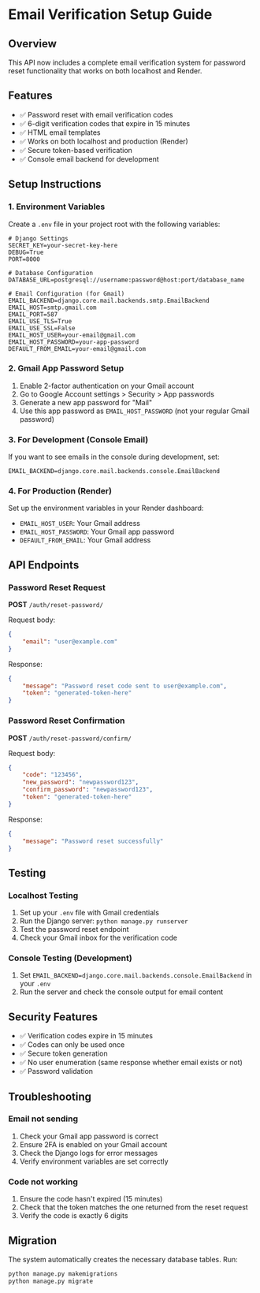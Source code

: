 # Email Verification Setup Guide

## Overview
This API now includes a complete email verification system for password reset functionality that works on both localhost and Render.

## Features
- ✅ Password reset with email verification codes
- ✅ 6-digit verification codes that expire in 15 minutes
- ✅ HTML email templates
- ✅ Works on both localhost and production (Render)
- ✅ Secure token-based verification
- ✅ Console email backend for development

## Setup Instructions

### 1. Environment Variables
Create a `.env` file in your project root with the following variables:

```env
# Django Settings
SECRET_KEY=your-secret-key-here
DEBUG=True
PORT=8000

# Database Configuration
DATABASE_URL=postgresql://username:password@host:port/database_name

# Email Configuration (for Gmail)
EMAIL_BACKEND=django.core.mail.backends.smtp.EmailBackend
EMAIL_HOST=smtp.gmail.com
EMAIL_PORT=587
EMAIL_USE_TLS=True
EMAIL_USE_SSL=False
EMAIL_HOST_USER=your-email@gmail.com
EMAIL_HOST_PASSWORD=your-app-password
DEFAULT_FROM_EMAIL=your-email@gmail.com
```

### 2. Gmail App Password Setup
1. Enable 2-factor authentication on your Gmail account
2. Go to Google Account settings > Security > App passwords
3. Generate a new app password for "Mail"
4. Use this app password as `EMAIL_HOST_PASSWORD` (not your regular Gmail password)

### 3. For Development (Console Email)
If you want to see emails in the console during development, set:
```env
EMAIL_BACKEND=django.core.mail.backends.console.EmailBackend
```

### 4. For Production (Render)
Set up the environment variables in your Render dashboard:
- `EMAIL_HOST_USER`: Your Gmail address
- `EMAIL_HOST_PASSWORD`: Your Gmail app password
- `DEFAULT_FROM_EMAIL`: Your Gmail address

## API Endpoints

### Password Reset Request
**POST** `/auth/reset-password/`

Request body:
```json
{
    "email": "user@example.com"
}
```

Response:
```json
{
    "message": "Password reset code sent to user@example.com",
    "token": "generated-token-here"
}
```

### Password Reset Confirmation
**POST** `/auth/reset-password/confirm/`

Request body:
```json
{
    "code": "123456",
    "new_password": "newpassword123",
    "confirm_password": "newpassword123",
    "token": "generated-token-here"
}
```

Response:
```json
{
    "message": "Password reset successfully"
}
```

## Testing

### Localhost Testing
1. Set up your `.env` file with Gmail credentials
2. Run the Django server: `python manage.py runserver`
3. Test the password reset endpoint
4. Check your Gmail inbox for the verification code

### Console Testing (Development)
1. Set `EMAIL_BACKEND=django.core.mail.backends.console.EmailBackend` in your `.env`
2. Run the server and check the console output for email content

## Security Features
- ✅ Verification codes expire in 15 minutes
- ✅ Codes can only be used once
- ✅ Secure token generation
- ✅ No user enumeration (same response whether email exists or not)
- ✅ Password validation

## Troubleshooting

### Email not sending
1. Check your Gmail app password is correct
2. Ensure 2FA is enabled on your Gmail account
3. Check the Django logs for error messages
4. Verify environment variables are set correctly

### Code not working
1. Ensure the code hasn't expired (15 minutes)
2. Check that the token matches the one returned from the reset request
3. Verify the code is exactly 6 digits

## Migration
The system automatically creates the necessary database tables. Run:
```bash
python manage.py makemigrations
python manage.py migrate
```
